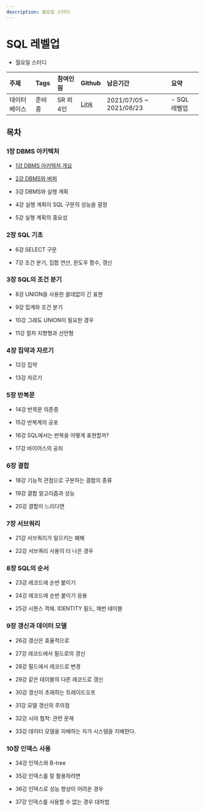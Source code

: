 ```yaml
---
description: 월요일 스터디
---
```


# SQL 레벨업

- 월요일 스터디

| 주제 | Tags | 참여인원 | Github | 남은기간 | 요약 |
| :--- | :--- | :--- | :--- | :--- | :--- |
| 데이터베이스 | 준비중 | SR 외 4인 | [Link](https://seokrae.gitbook.io/sr/database/database/sql_levelup) | 2021/07/05 ~ 2021/08/23 | - SQL 레벨업 |

## 목차

### 1장 DBMS 아키텍처

- [1강 DBMS 아키텍처 개요](_1.md)

- [2강 DBMS와 버퍼](_2.md)

- 3강 DBMS와 실행 계획

- 4강 실행 계획이 SQL 구문의 성능을 결정

- 5강 실행 계획의 중요성


### 2장 SQL 기초

- 6강 SELECT 구문

- 7강 조건 분기, 집합 연산, 윈도우 함수, 갱신

### 3장 SQL의 조건 분기

- 8강 UNION을 사용한 쓸데없이 긴 표현

- 9강 집계와 조건 분기

- 10강 그래도 UNION이 필요한 경우

- 11강 절차 지향형과 선언형

### 4장 집약과 자르기

- 12강 집약

- 13강 자르기

### 5장 반복문

- 14강 반목문 의존증

- 15강 반복계의 공포

- 16강 SQL에서는 반복을 어떻게 표현할까?

- 17강 바이어스의 공죄

### 6장 결합

- 18강 기능적 관점으로 구분하는 결합의 종류

- 19강 결합 알고리즘과 성능

- 20강 결합이 느리다면

### 7장 서브쿼리

- 21강 서브쿼리가 일으키는 폐해

- 22강 서브쿼리 사용이 더 나은 경우

### 8장 SQL의 순서

- 23강 레코드에 순번 붙이기

- 24강 레코드에 순번 붙이기 응용

- 25강 시퀀스 객체. IDENTITY 필드, 채번 테이블

### 9장 갱신과 데이터 모델

- 26강 갱신은 효율적으로

- 27강 레코드에서 필드로의 갱신

- 28강 필드에서 레코드로 변경

- 29강 같은 테이블의 다른 레코드로 갱신

- 30강 갱신이 초래하는 트레이드오프

- 31강 모델 갱신의 주의점

- 32강 시야 협착: 관련 문제

- 33강 데이터 모델을 지배하는 자가 시스템을 지배한다.

### 10장 인덱스 사용

- 34강 인덱스와 B-tree

- 35강 인덱스를 잘 활용하려면

- 36강 인덱스로 성능 향상이 어려운 경우

- 37강 인덱스를 사용할 수 없는 경우 대처법
